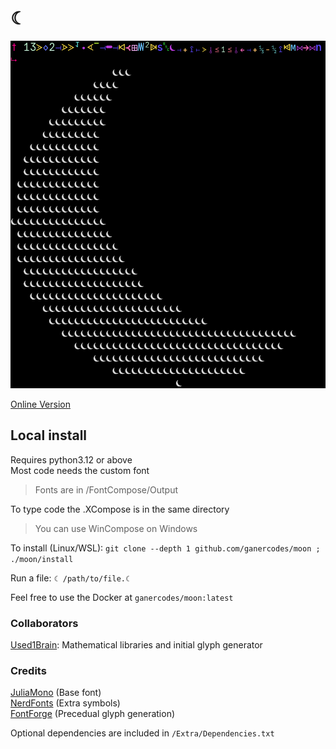 # ☾  
![☾ Logo Code Golf](./Extra/Assets/golf1.png)

[Online Version](https://ganer.xyz/moon/)

## Local install  
Requires python3.12 or above  
Most code needs the custom font  
> Fonts are in /FontCompose/Output

To type code the .XCompose is in the same directory  
> You can use WinCompose on Windows

To install (Linux/WSL): `git clone --depth 1 github.com/ganercodes/moon ; ./moon/install`  
  
Run a file: `☾ /path/to/file.☾`  
  
Feel free to use the Docker at `ganercodes/moon:latest`  
  
### Collaborators
[Used1Brain](https://github.com/Used1Brain/): Mathematical libraries and initial glyph generator
### Credits
[JuliaMono](https://juliamono.netlify.app/) (Base font)  
[NerdFonts](https://www.nerdfonts.com/) (Extra symbols)  
[FontForge](https://fontforge.org/en-US/) (Precedual glyph generation)  
  
Optional dependencies are included in `/Extra/Dependencies.txt`
